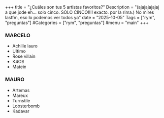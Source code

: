 +++
title = "¿Cuáles son tus 5 artistas favoritos?"
Description = "(ajajajajajaj a que jode eh... solo cinco. SOLO CINCO!!!! exacto. por la rima.) No mires lastfm, eso lo podemos ver todos ya"
date = "2025-10-05"
Tags = ["rym", "preguntas"]
#Categories = ["rym", "preguntas"]
#menu = "main"
+++

### MARCELO

- Achille lauro
- Ultimo
- Rose villain
- K4OS
- Matein

### MAURO

- Artemas
- Mareux
- Turnstile
- Lobsterbomb
- Kadavar
